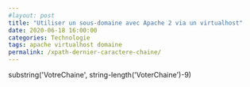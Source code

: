 ```yaml
---
#layout: post
title: "Utiliser un sous-domaine avec Apache 2 via un virtualhost"
date: 2020-06-18 16:00:00
categories: Technologie
tags: apache virtualhost domaine
permalink: /xpath-dernier-caractere-chaine/
---
```



substring('VotreChaine', string-length('VoterChaine')-9)

